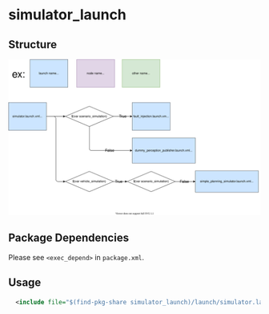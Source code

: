 # simulator_launch

## Structure

![simulator_launch](./simulator_launch.drawio.svg)

## Package Dependencies

Please see `<exec_depend>` in `package.xml`.

## Usage

```xml
  <include file="$(find-pkg-share simulator_launch)/launch/simulator.launch.xml"/>
```
